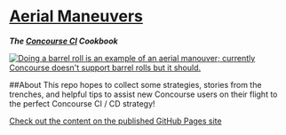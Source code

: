 # [Aerial Maneuvers](http://pivotal-topher-bullock.github.io/aerial-maneuvers/)
***The [Concourse CI](http://concourse.ci) Cookbook***

[![Doing a barrel roll is an example of an aerial manouver; currently Concourse doesn't support barrel rolls but it should.](https://media.giphy.com/media/ZQMVKzoTLdNBu/giphy.gif)](http://pivotal-topher-bullock.github.io/aerial-maneuvers/)


##About
This repo hopes to collect some strategies, stories from the trenches, and helpful tips to assist new Concourse users on their flight to the perfect Concourse CI / CD strategy!

[Check out the content on the published GitHub Pages site](http://pivotal-topher-bullock.github.io/aerial-maneuvers/)

